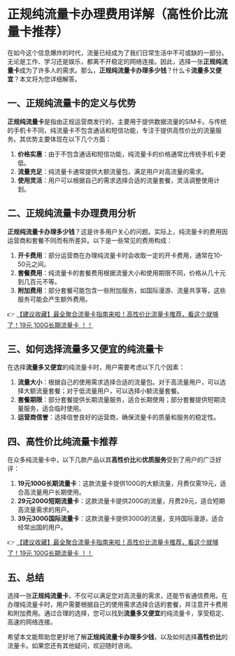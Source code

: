 # 正规纯流量卡办理费用详解（高性价比流量卡推荐）

在如今这个信息爆炸的时代，流量已经成为了我们日常生活中不可或缺的一部分。无论是工作、学习还是娱乐，都离不开稳定的网络连接。因此，选择一张**正规纯流量卡**成为了许多人的需求。那么，**正规纯流量卡办理多少钱**？什么卡**流量多又便宜**？本文将为您详细解答。

## 一、正规纯流量卡的定义与优势

**正规纯流量卡**是指由正规运营商发行的，主要用于提供数据流量的SIM卡。与传统的手机卡不同，纯流量卡不包含通话和短信功能，专注于提供高性价比的流量服务。其优势主要体现在以下几个方面：

1. **价格实惠**：由于不包含通话和短信功能，纯流量卡的价格通常比传统手机卡更低。
2. **流量充足**：纯流量卡通常提供大额流量包，满足用户对高流量的需求。
3. **使用灵活**：用户可以根据自己的需求选择合适的流量套餐，灵活调整使用计划。

## 二、正规纯流量卡办理费用分析

**正规纯流量卡办理多少钱**？这是许多用户关心的问题。实际上，纯流量卡的费用因运营商和套餐不同而有所差异。以下是一些常见的费用构成：

1. **开卡费用**：部分运营商在办理纯流量卡时会收取一定的开卡费用，通常在10-50元之间。
2. **套餐费用**：纯流量卡的套餐费用根据流量大小和使用期限不同，价格从几十元到几百元不等。
3. **附加费用**：部分套餐可能包含一些附加服务，如国际漫游、流量共享等，这些服务可能会产生额外费用。

👉 [【建议收藏】最全聚合流量卡指南来啦！高性价比流量卡推荐，看这个就够了！19元 100G长期流量卡 ！！](https://bit.ly/Liuliangka)

## 三、如何选择流量多又便宜的纯流量卡

在选择**流量多又便宜**的纯流量卡时，用户需要考虑以下几个因素：

1. **流量大小**：根据自己的使用需求选择合适的流量包。对于高流量用户，可以选择大额流量套餐；对于低流量用户，可以选择小额流量套餐。
2. **套餐期限**：部分套餐提供长期流量服务，适合长期使用；部分套餐提供短期流量服务，适合临时使用。
3. **运营商信誉**：选择信誉良好的运营商，确保流量卡的质量和服务的稳定性。

## 四、高性价比纯流量卡推荐

在众多纯流量卡中，以下几款产品以其**高性价比**和**优质服务**受到了用户的广泛好评：

1. **19元100G长期流量卡**：这款流量卡提供100G的大额流量，月费仅需19元，适合高流量用户长期使用。
2. **29元200G短期流量卡**：这款流量卡提供200G的流量，月费29元，适合短期高流量需求的用户。
3. **39元300G国际流量卡**：这款流量卡提供300G的流量，支持国际漫游，适合经常出国的用户。

👉 [【建议收藏】最全聚合流量卡指南来啦！高性价比流量卡推荐，看这个就够了！19元 100G长期流量卡 ！！](https://bit.ly/Liuliangka)

## 五、总结

选择一张**正规纯流量卡**，不仅可以满足您对高流量的需求，还能节省通信费用。在办理纯流量卡时，用户需要根据自己的使用需求选择合适的套餐，并注意开卡费用和附加费用。通过合理的选择，您可以找到**流量多又便宜**的纯流量卡，享受稳定、高速的网络连接。

希望本文能帮助您更好地了解**正规纯流量卡办理多少钱**，以及如何选择**高性价比**的流量卡。如果您还有其他疑问，欢迎随时咨询。